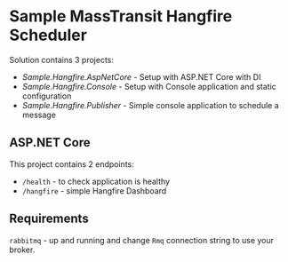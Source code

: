 # Sample MassTransit Hangfire Scheduler

Solution contains 3 projects:

- *Sample.Hangfire.AspNetCore* - Setup with ASP.NET Core with DI
- *Sample.Hangfire.Console* - Setup with Console application and static configuration
- *Sample.Hangfire.Publisher* - Simple console application to schedule a message

## ASP.NET Core

This project contains 2 endpoints:

- `/health` - to check application is healthy
- `/hangfire` - simple Hangfire Dashboard

## Requirements

`rabbitmq` - up and running and change `Rmq` connection string to use your broker.

